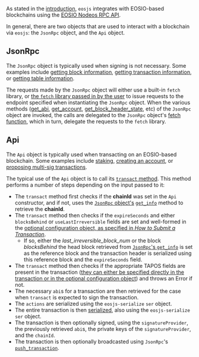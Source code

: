 As stated in the [introduction](index.md), `eosjs` integrates with EOSIO-based blockchains using the [EOSIO Nodeos RPC API](https://developers.eos.io/eosio-nodeos/reference).

In general, there are two objects that are used to interact with a blockchain via `eosjs`: the `JsonRpc` object, and the `Api` object.

## JsonRpc
The `JsonRpc` object is typically used when signing is not necessary.  Some examples include [getting block information](how-to-guides/00_how-to-get-block-information.md), [getting transaction information](how-to-guides/02_how-to-get-transaction-information.md), or [getting table information](how-to-guides/09_how-to-get-table-information.md).  

The requests made by the `JsonRpc` object will either use a built-in `fetch` library, or [the `fetch` library passed in by the user](basic-usage/01_commonjs.md) to issue requests to the endpoint specified when instantiating the `JsonRpc` object.  When the various methods ([get_abi](https://github.com/EOSIO/eosjs/blob/master/src/eosjs-jsonrpc.ts#L66), [get_account](https://github.com/EOSIO/eosjs/blob/master/src/eosjs-jsonrpc.ts#L71), [get_block_header_state](https://github.com/EOSIO/eosjs/blob/master/src/eosjs-jsonrpc.ts#L76), etc) of the `JsonRpc` object are invoked, the calls are delegated to the `JsonRpc` object's [fetch function](https://github.com/EOSIO/eosjs/blob/master/src/eosjs-jsonrpc.ts#L42-L63), which in turn, delegate the requests to the `fetch` library.

## Api
The `Api` object is typically used when transacting on an EOSIO-based blockchain.  Some examples include [staking](how-to-guides/03_how-to-stake.md), [creating an account](how-to-guides/05_how-to-create-an-account.md), or [proposing multi-sig transactions](how-to-guides/13_how-to-propose-a-multisig-transaction.md).

The typical use of the `Api` object is to call its [`transact` method](https://github.com/EOSIO/eosjs/blob/master/src/eosjs-api.ts#L214-L254).  This method performs a number of steps depending on the input passed to it:

* The `transact` method first checks if the **chainId** was set in the `Api` constructor, and if not, uses the [`JsonRpc` object's](#jsonrpc) [`get_info`](https://github.com/EOSIO/eosjs/blob/master/src/eosjs-jsonrpc.ts#L101) method to retrieve the **chainId**.  
* The `transact` method then checks if the `expireSeconds` and either `blocksBehind` or `useLastIrreversible` fields are set and well-formed in the [optional configuration object, as specified in *How to Submit a Transaction*](how-to-guides/01_how-to-submit-a-transaction.md#).  
    * If so, either the *last_irreversible_block_num* or the block *blocksBehind* the head block retrieved from [`JsonRpc`'s `get_info`](https://github.com/EOSIO/eosjs/blob/master/src/eosjs-jsonrpc.ts#L101) is set as the reference block and the transaction header is serialized using this reference block and the `expireSeconds` field.
* The `transact` method then checks if the appropriate TAPOS fields are present in the transaction ([they can either be specified directly in the transaction or in the optional configuration object](how-to-guides/01_how-to-submit-a-transaction.md#)) and throws an Error if not.
* The necessary `abi`s for a transaction are then retrieved for the case when `transact` is expected to sign the transaction.
* The `actions` are serialized using the `eosjs-serialize` `ser` object.
* The entire transaction is then [serialized](https://github.com/EOSIO/eosjs/blob/master/src/eosjs-api.ts#L154-L166), also using the `eosjs-serialize` `ser` object.
* The transaction is then optionally signed, using the `signatureProvider`, the previously retrieved `abi`s, the private keys of the `signatureProvider`, and the `chainId`.
* The transaction is then optionally broadcasted using `JsonRpc`'s [`push_transaction`](https://github.com/EOSIO/eosjs/blob/master/src/eosjs-jsonrpc.ts#L187).